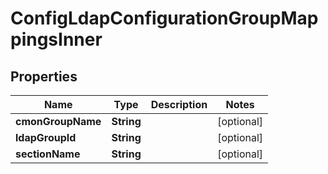 

# ConfigLdapConfigurationGroupMappingsInner


## Properties

| Name | Type | Description | Notes |
|------------ | ------------- | ------------- | -------------|
|**cmonGroupName** | **String** |  |  [optional] |
|**ldapGroupId** | **String** |  |  [optional] |
|**sectionName** | **String** |  |  [optional] |



